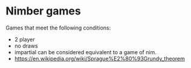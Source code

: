 # Nimber games
Games that meet the following conditions:
* 2 player
* no draws
* impartial
can be considered equivalent to a game of nim. 
* https://en.wikipedia.org/wiki/Sprague%E2%80%93Grundy_theorem